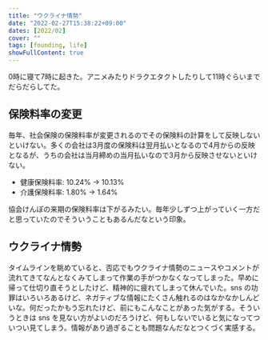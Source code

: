 ```yaml
---
title: "ウクライナ情勢"
date: "2022-02-27T15:38:22+09:00"
dates: [2022/02]
cover: ""
tags: [founding, life]
showFullContent: true
---
```


0時に寝て7時に起きた。アニメみたりドラクエタクトしたりして11時ぐらいまでだらだらしてた。

## 保険料率の変更

毎年、社会保険の保険料率が変更されるのでその保険料の計算をして反映しないといけない。多くの会社は3月度の保険料は翌月払いとなるので4月からの反映となるが、うちの会社は当月締めの当月払いなので3月から反映させないといけない。

* 健康保険料率: 10.24% → 10.13%
* 介護保険料率: 1.80% → 1.64%

協会けんぽの来期の保険料率は下がるみたい。毎年少しずつ上がっていく一方だと思っていたのでそういうこともあるんだなという印象。

## ウクライナ情勢

タイムラインを眺めていると、否応でもウクライナ情勢のニュースやコメントが流れてきてなんとなくみてしまって作業の手がつかなくなってしまった。早めに帰って仕切り直そうとしたけど、精神的に疲れてしまって休んでいた。sns の功罪はいろいろあるけど、ネガティブな情報にたくさん触れるのはなかなかしんどいな。何だったかもう忘れたけど、前にもこんなことがあった気がする。そういうときは sns を見ない方がよいのだろうけど、何もしないでいると気になってついつい見てしまう。情報があり過ぎることも問題なんだなとつくづく実感する。
